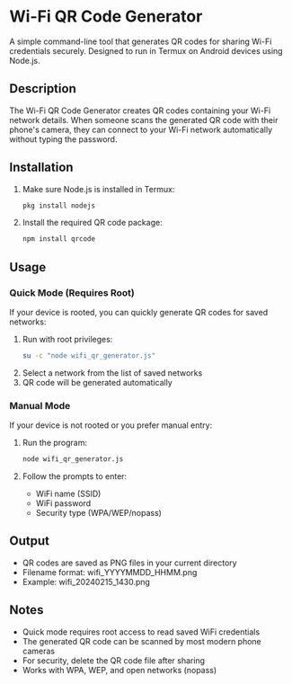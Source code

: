 # Wi-Fi QR Code Generator

A simple command-line tool that generates QR codes for sharing Wi-Fi credentials securely. Designed to run in Termux on Android devices using Node.js.

## Description

The Wi-Fi QR Code Generator creates QR codes containing your Wi-Fi network details. When someone scans the generated QR code with their phone's camera, they can connect to your Wi-Fi network automatically without typing the password.

## Installation

1. Make sure Node.js is installed in Termux:
   ```bash
   pkg install nodejs
   ```

2. Install the required QR code package:
   ```bash
   npm install qrcode
   ```

## Usage

### Quick Mode (Requires Root)
If your device is rooted, you can quickly generate QR codes for saved networks:

1. Run with root privileges:
   ```bash
   su -c "node wifi_qr_generator.js"
   ```
2. Select a network from the list of saved networks
3. QR code will be generated automatically

### Manual Mode
If your device is not rooted or you prefer manual entry:

1. Run the program:
   ```bash
   node wifi_qr_generator.js
   ```

2. Follow the prompts to enter:
   - WiFi name (SSID)
   - WiFi password
   - Security type (WPA/WEP/nopass)

## Output

- QR codes are saved as PNG files in your current directory
- Filename format: wifi_YYYYMMDD_HHMM.png
- Example: wifi_20240215_1430.png

## Notes

- Quick mode requires root access to read saved WiFi credentials
- The generated QR code can be scanned by most modern phone cameras
- For security, delete the QR code file after sharing
- Works with WPA, WEP, and open networks (nopass)
